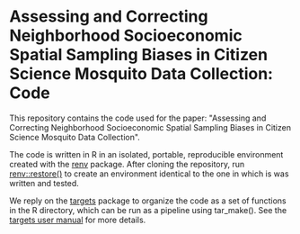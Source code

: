 # Assessing and Correcting Neighborhood Socioeconomic Spatial Sampling Biases in Citizen Science Mosquito Data Collection: Code
This repository contains the code used for the paper: "Assessing and Correcting Neighborhood Socioeconomic Spatial Sampling Biases in Citizen Science Mosquito Data Collection".

The code is written in R in an isolated, portable, reproducible environment created with the [renv](https://rstudio.github.io/renv/) package. After cloning the repository, run [renv::restore()](https://rstudio.github.io/renv/reference/restore.html) to create an environment identical to the one in which is was written and tested. 

We reply on the [targets](https://github.com/ropensci/targets) package to organize the code as a set of functions in the R directory, which can be run as a pipeline using tar_make(). See the [targets user manual](https://books.ropensci.org/targets/walkthrough.html) for more details. 